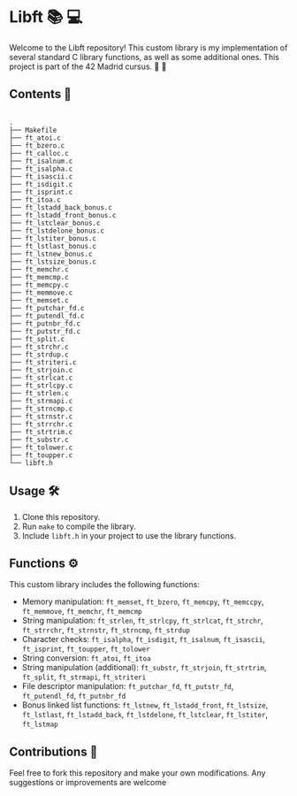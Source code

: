 # Libft :books: :computer:

Welcome to the Libft repository! This custom library is my implementation of several standard C library functions, as well as some additional ones. This project is part of the 42 Madrid cursus. :rocket: :tada:
## Contents :file_folder:

```

.
├── Makefile
├── ft_atoi.c
├── ft_bzero.c
├── ft_calloc.c
├── ft_isalnum.c
├── ft_isalpha.c
├── ft_isascii.c
├── ft_isdigit.c
├── ft_isprint.c
├── ft_itoa.c
├── ft_lstadd_back_bonus.c
├── ft_lstadd_front_bonus.c
├── ft_lstclear_bonus.c
├── ft_lstdelone_bonus.c
├── ft_lstiter_bonus.c
├── ft_lstlast_bonus.c
├── ft_lstnew_bonus.c
├── ft_lstsize_bonus.c
├── ft_memchr.c
├── ft_memcmp.c
├── ft_memcpy.c
├── ft_memmove.c
├── ft_memset.c
├── ft_putchar_fd.c
├── ft_putendl_fd.c
├── ft_putnbr_fd.c
├── ft_putstr_fd.c
├── ft_split.c
├── ft_strchr.c
├── ft_strdup.c
├── ft_striteri.c
├── ft_strjoin.c
├── ft_strlcat.c
├── ft_strlcpy.c
├── ft_strlen.c
├── ft_strmapi.c
├── ft_strncmp.c
├── ft_strnstr.c
├── ft_strrchr.c
├── ft_strtrim.c
├── ft_substr.c
├── ft_tolower.c
├── ft_toupper.c
└── libft.h
```


## Usage :hammer_and_wrench:
1. Clone this repository. 
2. Run `make` to compile the library. 
3. Include `libft.h` in your project to use the library functions.
## Functions :gear:

This custom library includes the following functions: 
- Memory manipulation: `ft_memset`, `ft_bzero`, `ft_memcpy`, `ft_memccpy`, `ft_memmove`, `ft_memchr`, `ft_memcmp` 
- String manipulation: `ft_strlen`, `ft_strlcpy`, `ft_strlcat`, `ft_strchr`, `ft_strrchr`, `ft_strnstr`, `ft_strncmp`, `ft_strdup` 
- Character checks: `ft_isalpha`, `ft_isdigit`, `ft_isalnum`, `ft_isascii`, `ft_isprint`, `ft_toupper`, `ft_tolower` 
- String conversion: `ft_atoi`, `ft_itoa` 
- String manipulation (additional): `ft_substr`, `ft_strjoin`, `ft_strtrim`, `ft_split`, `ft_strmapi`, `ft_striteri` 
- File descriptor manipulation: `ft_putchar_fd`, `ft_putstr_fd`, `ft_putendl_fd`, `ft_putnbr_fd` 
- Bonus linked list functions: `ft_lstnew`, `ft_lstadd_front`, `ft_lstsize`, `ft_lstlast`, `ft_lstadd_back`, `ft_lstdelone`, `ft_lstclear`, `ft_lstiter`, `ft_lstmap`
## Contributions :raising_hand:

Feel free to fork this repository and make your own modifications. Any suggestions or improvements are welcome
